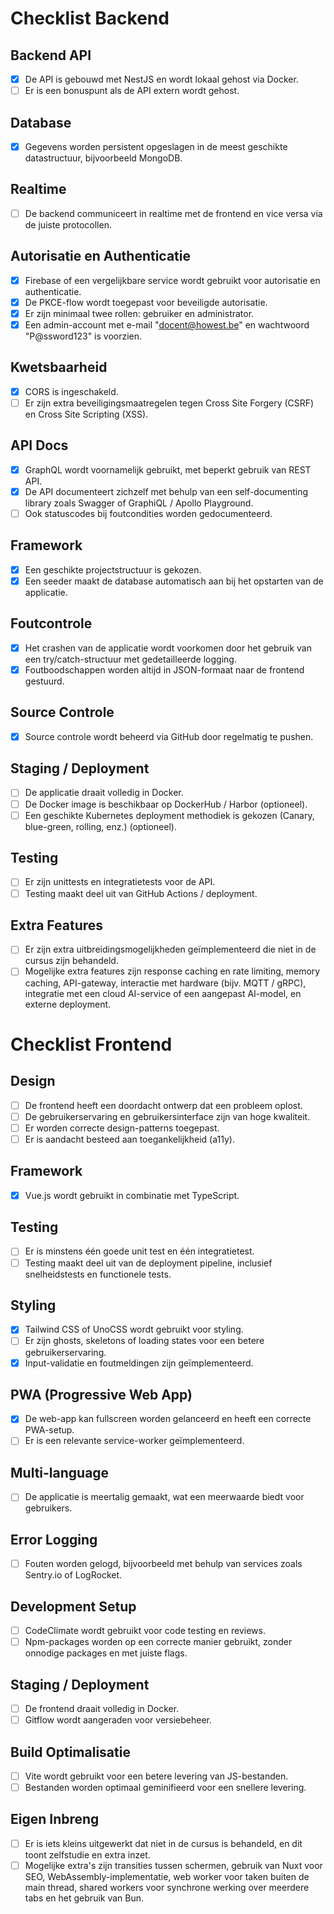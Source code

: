 # Checklist Backend

## Backend API

- [x] De API is gebouwd met NestJS en wordt lokaal gehost via Docker.
- [ ] Er is een bonuspunt als de API extern wordt gehost.

## Database

- [x] Gegevens worden persistent opgeslagen in de meest geschikte datastructuur, bijvoorbeeld MongoDB.

## Realtime

- [ ] De backend communiceert in realtime met de frontend en vice versa via de juiste protocollen.

## Autorisatie en Authenticatie

- [x] Firebase of een vergelijkbare service wordt gebruikt voor autorisatie en authenticatie.
- [x] De PKCE-flow wordt toegepast voor beveiligde autorisatie.
- [x] Er zijn minimaal twee rollen: gebruiker en administrator.
- [x] Een admin-account met e-mail "docent@howest.be" en wachtwoord "P@ssword123" is voorzien.

## Kwetsbaarheid

- [x] CORS is ingeschakeld.
- [ ] Er zijn extra beveiligingsmaatregelen tegen Cross Site Forgery (CSRF) en Cross Site Scripting (XSS).

## API Docs

- [x] GraphQL wordt voornamelijk gebruikt, met beperkt gebruik van REST API.
- [x] De API documenteert zichzelf met behulp van een self-documenting library zoals Swagger of GraphiQL / Apollo Playground.
- [ ] Ook statuscodes bij foutcondities worden gedocumenteerd.

## Framework

- [x] Een geschikte projectstructuur is gekozen.
- [x] Een seeder maakt de database automatisch aan bij het opstarten van de applicatie.

## Foutcontrole

- [x] Het crashen van de applicatie wordt voorkomen door het gebruik van een try/catch-structuur met gedetailleerde logging.
- [x] Foutboodschappen worden altijd in JSON-formaat naar de frontend gestuurd.

## Source Controle

- [x] Source controle wordt beheerd via GitHub door regelmatig te pushen.

## Staging / Deployment

- [ ] De applicatie draait volledig in Docker.
- [ ] De Docker image is beschikbaar op DockerHub / Harbor (optioneel).
- [ ] Een geschikte Kubernetes deployment methodiek is gekozen (Canary, blue-green, rolling, enz.) (optioneel).

## Testing

- [ ] Er zijn unittests en integratietests voor de API.
- [ ] Testing maakt deel uit van GitHub Actions / deployment.

## Extra Features

- [ ] Er zijn extra uitbreidingsmogelijkheden geïmplementeerd die niet in de cursus zijn behandeld.
- [ ] Mogelijke extra features zijn response caching en rate limiting, memory caching, API-gateway, interactie met hardware (bijv. MQTT / gRPC), integratie met een cloud AI-service of een aangepast AI-model, en externe deployment.

# Checklist Frontend

## Design

- [ ] De frontend heeft een doordacht ontwerp dat een probleem oplost.
- [ ] De gebruikerservaring en gebruikersinterface zijn van hoge kwaliteit.
- [ ] Er worden correcte design-patterns toegepast.
- [ ] Er is aandacht besteed aan toegankelijkheid (a11y).

## Framework

- [x] Vue.js wordt gebruikt in combinatie met TypeScript.

## Testing

- [ ] Er is minstens één goede unit test en één integratietest.
- [ ] Testing maakt deel uit van de deployment pipeline, inclusief snelheidstests en functionele tests.

## Styling

- [x] Tailwind CSS of UnoCSS wordt gebruikt voor styling.
- [ ] Er zijn ghosts, skeletons of loading states voor een betere gebruikerservaring.
- [x] Input-validatie en foutmeldingen zijn geïmplementeerd.

## PWA (Progressive Web App)

- [x] De web-app kan fullscreen worden gelanceerd en heeft een correcte PWA-setup.
- [ ] Er is een relevante service-worker geïmplementeerd.

## Multi-language

- [ ] De applicatie is meertalig gemaakt, wat een meerwaarde biedt voor gebruikers.

## Error Logging

- [ ] Fouten worden gelogd, bijvoorbeeld met behulp van services zoals Sentry.io of LogRocket.

## Development Setup

- [ ] CodeClimate wordt gebruikt voor code testing en reviews.
- [ ] Npm-packages worden op een correcte manier gebruikt, zonder onnodige packages en met juiste flags.

## Staging / Deployment

- [ ] De frontend draait volledig in Docker.
- [ ] Gitflow wordt aangeraden voor versiebeheer.

## Build Optimalisatie

- [ ] Vite wordt gebruikt voor een betere levering van JS-bestanden.
- [ ] Bestanden worden optimaal geminifieerd voor een snellere levering.

## Eigen Inbreng

- [ ] Er is iets kleins uitgewerkt dat niet in de cursus is behandeld, en dit toont zelfstudie en extra inzet.
- [ ] Mogelijke extra's zijn transities tussen schermen, gebruik van Nuxt voor SEO, WebAssembly-implementatie, web worker voor taken buiten de main thread, shared workers voor synchrone werking over meerdere tabs en het gebruik van Bun.